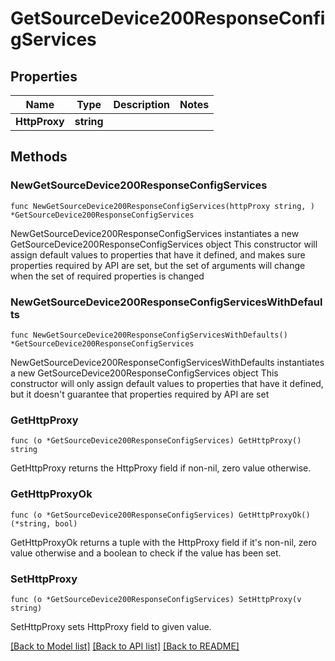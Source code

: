 # GetSourceDevice200ResponseConfigServices

## Properties

Name | Type | Description | Notes
------------ | ------------- | ------------- | -------------
**HttpProxy** | **string** |  | 

## Methods

### NewGetSourceDevice200ResponseConfigServices

`func NewGetSourceDevice200ResponseConfigServices(httpProxy string, ) *GetSourceDevice200ResponseConfigServices`

NewGetSourceDevice200ResponseConfigServices instantiates a new GetSourceDevice200ResponseConfigServices object
This constructor will assign default values to properties that have it defined,
and makes sure properties required by API are set, but the set of arguments
will change when the set of required properties is changed

### NewGetSourceDevice200ResponseConfigServicesWithDefaults

`func NewGetSourceDevice200ResponseConfigServicesWithDefaults() *GetSourceDevice200ResponseConfigServices`

NewGetSourceDevice200ResponseConfigServicesWithDefaults instantiates a new GetSourceDevice200ResponseConfigServices object
This constructor will only assign default values to properties that have it defined,
but it doesn't guarantee that properties required by API are set

### GetHttpProxy

`func (o *GetSourceDevice200ResponseConfigServices) GetHttpProxy() string`

GetHttpProxy returns the HttpProxy field if non-nil, zero value otherwise.

### GetHttpProxyOk

`func (o *GetSourceDevice200ResponseConfigServices) GetHttpProxyOk() (*string, bool)`

GetHttpProxyOk returns a tuple with the HttpProxy field if it's non-nil, zero value otherwise
and a boolean to check if the value has been set.

### SetHttpProxy

`func (o *GetSourceDevice200ResponseConfigServices) SetHttpProxy(v string)`

SetHttpProxy sets HttpProxy field to given value.



[[Back to Model list]](../README.md#documentation-for-models) [[Back to API list]](../README.md#documentation-for-api-endpoints) [[Back to README]](../README.md)


